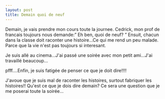 ```yaml
---
layout: post
title: Demain quoi de neuf
---
```


Demain, je vais prendre mon cours toute la journee. Cedrick, mon prof de francais toujours nous demande:” Eh ben, quoi de neuf? ” Ensuit, chacun dans la classe doit raconter une histoire…Ce qui me rend un peu malade. Parce que la vie n'est pas toujours si interesant.

Je suis allé au cinema…J'ai passé une soirée avec mon petit ami…J'ai travaillé beaucoup…

pfff….Enfin, je suis fatigée de penser ce que je doit dire!!!!

J'avoue que je suis mal de raconter les histoires, surtout fabriquer les histoires!! Qu'est ce que je dois dire demain? Ce sera une question que je me poserai toute la soirée…
